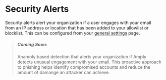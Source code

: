 # Security Alerts

Security alerts alert your organization if a user engages with your email from an IP address or location that has been added to your allowlist or blocklist. This can be configured from your [general settings](https://sendamply.com/home/settings/general) page.

<!-- theme: info -->
> ##### Coming Soon:
> Anamoly based detection that alerts your organization if Amply detects unusual engagement with your email. This proactive approach to phishing helps identify compromised accounts and reduce the amount of damange an attacker can achieve.
